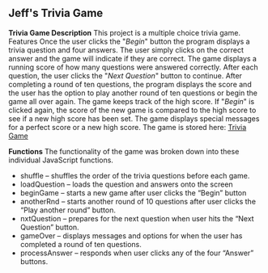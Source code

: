 ## Jeff's Trivia Game

**Trivia Game Description**
This project is a multiple choice trivia game.
Features
Once the user clicks the "_Begin_" button the program displays a trivia question and four answers.
The user simply clicks on the correct answer and the game will indicate if they are correct.
The game displays a running score of how many questions were answered correctly.
After each question, the user clicks the "_Next Question_" button to continue.
After completing a round of ten questions, the program displays the score and the user has the option to play another round of ten questions or begin the game all over again.
The game keeps track of the high score. If "_Begin_" is clicked again, the score of the new game is compared to the high score to see if a new high score has been set.
The game displays special messages for a perfect score or a new high score.
The game is stored here: [Trivia Game](https://github.com/jeff61b/Project-1)

**Functions**
The functionality of the game was broken down into these individual JavaScript functions.

- shuffle – shuffles the order of the trivia questions before each game.
- loadQuestion – loads the question and answers onto the screen
- beginGame – starts a new game after user clicks the “Begin” button
- anotherRnd – starts another round of 10 questions after user clicks the “Play another round” button.
- nxtQuestion – prepares for the next question when user hits the “Next Question” button.
- gameOver – displays messages and options for when the user has completed a round of ten questions.
- processAnswer – responds when user clicks any of the four “Answer” buttons.
